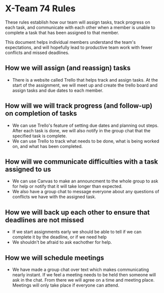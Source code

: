 # X-Team 74 Rules

These rules establish how our team will assign tasks,
track progress on each task, and communicate with each other 
when a member is unable to complete a task that has been assigned to that member.

This document helps individual members understand the team's expectations,
and will hopefully lead to productive team work with fewer conflicts
and missed deadlines.

## How we will assign (and reassign) tasks
* There is a website called Trello that helps track and assign tasks. At the start of the assignment, we will meet up and create the trello board and assign tasks and due dates to each member.

## How will we will track progress (and follow-up) on completion of tasks
* We can use Trello's feature of setting due dates and planning out steps. After each task is done, we will also notify in the group chat that the specified task is complete.
* We can use Trello to track what needs to be done, what is being worked on, and what has been completed.

## How will we communicate difficulties with a task assigned to us
* We can use Canvas to make an announcment to the whole group to ask for help or notify that it will take longer than expected.
* We also have a group chat to message everyone about any questions of conflicts we have with the assigned task.

## How we will back up each other to ensure that deadlines are not missed
* If we start assignments early we should be able to tell if we can complete it by the deadline, or if we need help
* We shouldn't be afraid to ask eachother for help.

## How we will schedule meetings
* We have made a group chat over text which makes communicating nearly instant. If we feel a meeting needs to be held then someone will ask in the chat. From there we will agree on a time and meeting place. Meetings will only take place if everyone can attend.




